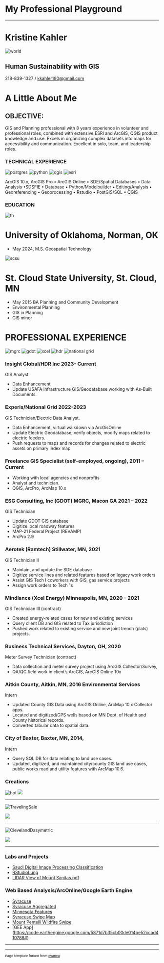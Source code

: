 # My Professional Playground

---
# Kristine Kahler 
![world](https://github.com/KristineMK72/Kristine-Kahler/assets/124746855/65d62dde-6aaf-4350-9f64-972785d631eb)
## Human Sustainability with GIS 
218-839-1327 / kkahler190@gmail.com

# A Little About Me
## OBJECTIVE: 
GIS and Planning professional with 8 years experience in volunteer and professional roles, combined with extensive ESRI and ArcGIS, QGIS product knowledge and use. Excels in organizing complex datasets into maps for accessibility and communication. Excellent in solo, team, and leadership roles. 
### TECHNICAL EXPERIENCE
![postgres](https://github.com/KristineMK72/Kristine-Kahler/assets/124746855/29ef67e1-df08-4f43-9f76-1b2a1bfad989)
![python](https://github.com/KristineMK72/Kristine-Kahler/assets/124746855/2266657c-4a73-42d0-a552-d6b2b90c100f)
![qgis](https://github.com/KristineMK72/Kristine-Kahler/assets/124746855/bec329f7-5c70-411e-9538-6e0a10572640)
![esri](https://github.com/KristineMK72/Kristine-Kahler/assets/124746855/8c14cad7-cedf-4a52-b4d7-900240b36444)

ArcGIS 10.x, ArcGIS Pro • ArcGIS Online • SDE/Spatial Databases • Data Analysis •SDSFIE • Database • Python/Modelbuilder • Editing/Analysis • Georeferencing • Geoprocessing • Rstudio • PostGIS/SQL • QGIS
### EDUCATION 
![th](https://github.com/KristineMK72/Kristine-Kahler/assets/124746855/9f289dde-0bb3-4a06-a18f-6c720f82c7a7)

# University of Oklahoma, Norman, OK 
- May 2024, M.S. Geospatial Technology

 ![scsu](https://github.com/KristineMK72/Kristine-Kahler/assets/124746855/9aa99cee-8755-4953-bfee-4acf1966cdfe)
 # St. Cloud State University, St. Cloud, MN
- May 2015 BA Planning and Community Development
- Environmental Planning
- GIS in Planning
- GIS minor
 
# PROFESSIONAL EXPERIENCE
![mgrc](https://github.com/KristineMK72/Kristine-Kahler/assets/124746855/bb807926-751d-4d0e-b7cd-7765a2387abc)
![gdot](https://github.com/KristineMK72/Kristine-Kahler/assets/124746855/f131da8c-1f06-4a89-a2dc-eebd391084e8)
![xcel](https://github.com/KristineMK72/Kristine-Kahler/assets/124746855/5b67cde0-17a7-4229-acaf-76a04997846a)
![hdr](https://github.com/KristineMK72/Kristine-Kahler/assets/124746855/fc868aef-ab37-4bbc-bc2a-569eb484236b)
![national grid](https://github.com/KristineMK72/Kristine-Kahler/assets/124746855/b98918d8-f5e9-4998-9e2c-bdd76c58bd86)

###  Insight Global/HDR Inc 2023- Current 
GIS Analyst
- Data Enhancement 
- Update USAFA Infrastructure GIS/Geodatabase working with As-Built Documents. 

###  Experis/National Grid 2022-2023
GIS Technician/Electric Data Analyst. 
- Data Enhancement, virtual walkdown via ArcGisOnline
- Update Electric Geodatabase, verify objects, modify maps related to electric feeders. 
- Push requests to maps and records for changes related to electric assets on primary index map
  
###  Freelance GIS Specialist (self-employed, ongoing), 2011 – Current 
- Working with local agencies and nonprofits
- Analyst and technician.
- QGIS, ArcPro, ArcMap 10.x
  
###  ESG Consulting, Inc (GDOT) MGRC, Macon GA 2021 – 2022
 GIS Technician 
 - Update GDOT GIS database
 - Digitize local roadway features
 - MAP-21 Federal Project (REVAMP)
 - ArcPro 2.9 
###  Aerotek (Ramtech) Stillwater, MN, 2021 
GIS Technician II 
- Maintain, and update the SDE database
- Digitize service lines and related features based on legacy work orders
- Assist GIS Tech I coworkers with GIS, gas service projects
- Assign work orders to Tech 1s
   
###  Mindlance (Xcel Energy) Minneapolis, MN, 2020 – 2021 
GIS Technician III (contract) 
- Created energy-related cases for new and existing services
- Query client DB and GIS related to Tax jurisdiction
- Pushed work related to existing service and new joint trench (plats) projects.

###  Business Technical Services, Dayton, OH, 2020 
Meter Survey Technician (contract) 
-  Data collection and meter survey project using ArcGIS Collector/Survey,
-  QA/QC field work in client’s ArcGIS, ArcGIS Online 10x
  
### Aitkin County, Aitkin, MN, 2016 Environmental Services
Intern 
- Updated County GIS Data using ArcGIS Online, ArcMap 10.x Collector apps.
- Located and digitized/GPS wells based on MN Dept. of Health and County historical records.
- Converted tabular data to spatial data.

### City of Baxter, Baxter, MN, 2014, 
Intern 
- Query SQL DB for data relating to land use cases.
- Updated, digitized, and maintained city/county GIS land use cases, public works road and utility features with ArcMap 10.6.

### Creations 

![hot](https://github.com/KristineMK72/Kristine-Kahler/assets/124746855/b469b96a-38c6-41f5-88db-9c114b3e15ce)
<img src="images/dummy_thumbnail.jpg?raw=true"/>

---
![TravelingSale](https://github.com/KristineMK72/Kristine-Kahler/assets/124746855/ff250a1f-b842-4de8-b7da-8acb67d4c2d1)

<img src="images/dummy_thumbnail.jpg?raw=true"/>

---
![ClevelandDasymetric](https://github.com/KristineMK72/Kristine-Kahler/assets/124746855/168d9ef3-8768-4d4e-9cad-d3fcf4942a4a)

<img src="images/dummy_thumbnail.jpg?raw=true"/>

---
### Labs and Projects 

- [Saudi Digital Image Processing Classification](https://github.com/KristineMK72/Kristine-Kahler/files/14337745/SaudiLab.pdf)
- [RStudioLung](https://github.com/KristineMK72/Kristine-Kahler/files/14338308/KKahlerPennLungCancer.pdf)
- [LIDAR View of Mount Sanitas.pdf](https://github.com/KristineMK72/Kristine-Kahler/files/14338487/LIDAR.View.of.Mount.Sanitas.pdf)
  
### Web Based Analysis/ArcOnline/Google Earth Engine

- [Syracuse](https://arcg.is/1vmTCa)
- [Syracuse Aggregated](https://arcg.is/19bT400)
- [Minnesota Features](https://arcg.is/1Of1Ln)
- [Syracuse Swipe Map](https://arcg.is/1HX1PD0)
- [Mount Pentelli Wildfire Swipe](https://code.earthengine.google.com/5871d7b35cb00de014be52ccad410788)
- [GEE App] (https://code.earthengine.google.com/5871d7b35cb00de014be52ccad410788#)

  
---




---
<p style="font-size:11px">Page template forked from <a href="https://github.com/evanca/quick-portfolio">evanca</a></p>
<!-- Remove above link if you don't want to attibute -->
